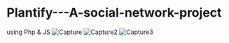 # Plantify---A-social-network-project
using Php & JS
![Capture](https://user-images.githubusercontent.com/120452681/222379037-21fb319f-1687-4967-9b1c-d4ed53c6ea0e.PNG)
![Capture2](https://user-images.githubusercontent.com/120452681/222379040-4f0411fc-6805-4d68-b4bf-aa5da5c131e1.PNG)
![Capture3](https://user-images.githubusercontent.com/120452681/222379042-21731929-3a87-4d78-bf74-0ccf49cfc7e1.PNG)
